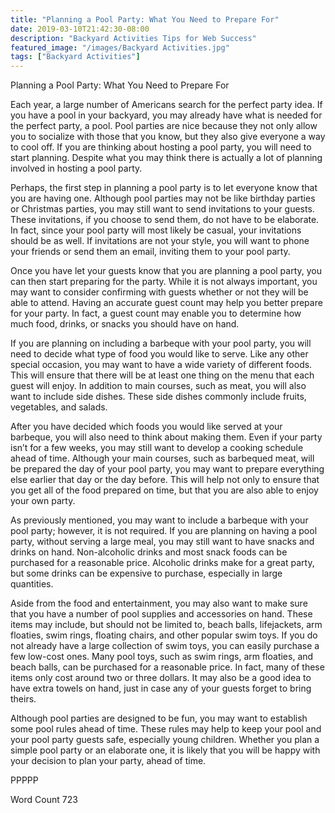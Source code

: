 ```yaml
---
title: "Planning a Pool Party: What You Need to Prepare For"
date: 2019-03-10T21:42:30-08:00
description: "Backyard Activities Tips for Web Success"
featured_image: "/images/Backyard Activities.jpg"
tags: ["Backyard Activities"]
---
```


Planning a Pool Party: What You Need to Prepare For

Each year, a large number of Americans search for the perfect party idea.  If you have a pool in your backyard, you may already have what is needed for the perfect party, a pool. Pool parties are nice because they not only allow you to socialize with those that you know, but they also give everyone a way to cool off. If you are thinking about hosting a pool party, you will need to start planning. Despite what you may think there is actually a lot of planning involved in hosting a pool party.  

Perhaps, the first step in planning a pool party is to let everyone know that you are having one.  Although pool parties may not be like birthday parties or Christmas parties, you may still want to send invitations to your guests. These invitations, if you choose to send them, do not have to be elaborate.  In fact, since your pool party will most likely be casual, your invitations should be as well.  If invitations are not your style, you will want to phone your friends or send them an email, inviting them to your pool party.

Once you have let your guests know that you are planning a pool party, you can then start preparing for the party. While it is not always important, you may want to consider confirming with guests whether or not they will be able to attend.  Having an accurate guest count may help you better prepare for your party. In fact, a guest count may enable you to determine how much food, drinks, or snacks you should have on hand.  

If you are planning on including a barbeque with your pool party, you will need to decide what type of food you would like to serve.  Like any other special occasion, you may want to have a wide variety of different foods. This will ensure that there will be at least one thing on the menu that each guest will enjoy. In addition to main courses, such as meat, you will also want to include side dishes. These side dishes commonly include fruits, vegetables, and salads.

After you have decided which foods you would like served at your barbeque, you will also need to think about making them. Even if your party isn’t for a few weeks, you may still want to develop a cooking schedule ahead of time. Although your main courses, such as barbequed meat, will be prepared the day of your pool party, you may want to prepare everything else earlier that day or the day before. This will help not only to ensure that you get all of the food prepared on time, but that you are also able to enjoy your own party.

As previously mentioned, you may want to include a barbeque with your pool party; however, it is not required.  If you are planning on having a pool party, without serving a large meal, you may still want to have snacks and drinks on hand.  Non-alcoholic drinks and most snack foods can be purchased for a reasonable price. Alcoholic drinks make for a great party, but some drinks can be expensive to purchase, especially in large quantities.

Aside from the food and entertainment, you may also want to make sure that you have a number of pool supplies and accessories on hand.  These items may include, but should not be limited to, beach balls, lifejackets, arm floaties, swim rings, floating chairs, and other popular swim toys.  If you do not already have a large collection of swim toys, you can easily purchase a few low-cost ones.  Many pool toys, such as swim rings, arm floaties, and beach balls, can be purchased for a reasonable price.  In fact, many of these items only cost around two or three dollars. It may also be a good idea to have extra towels on hand, just in case any of your guests forget to bring theirs.

Although pool parties are designed to be fun, you may want to establish some pool rules ahead of time.  These rules may help to keep your pool and your pool party guests safe, especially young children. Whether you plan a simple pool party or an elaborate one, it is likely that you will be happy with your decision to plan your party, ahead of time.

PPPPP

Word Count 723


